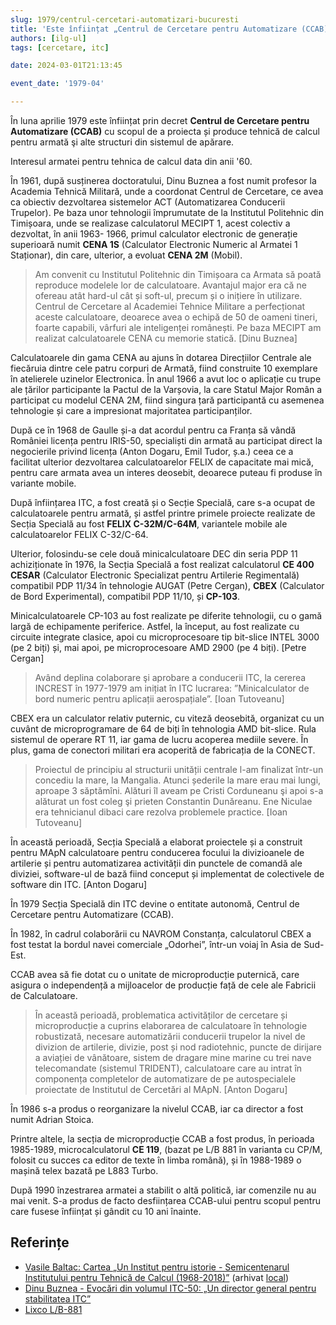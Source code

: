 ```yaml
---
slug: 1979/centrul-cercetari-automatizari-bucuresti
title: 'Este înființat „Centrul de Cercetare pentru Automatizare (CCAB)”'
authors: [ilg-ul]
tags: [cercetare, itc]

date: 2024-03-01T21:13:45

event_date: '1979-04'

---
```


În luna aprilie 1979 este înființat prin decret **Centrul de
Cercetare pentru Automatizare (CCAB)** cu scopul de a proiecta
și produce tehnică de calcul pentru armată şi alte structuri din
sistemul de apărare.

<!-- truncate -->

Interesul armatei pentru tehnica de calcul data din anii '60.

În 1961, după susținerea doctoratului, Dinu Buznea a fost numit profesor la
Academia Tehnică Militară, unde a coordonat Centrul de Cercetare,
ce avea ca obiectiv dezvoltarea sistemelor ACT (Automatizarea
Conducerii Trupelor). Pe baza unor tehnologii împrumutate de la Institutul
Politehnic din Timișoara, unde se realizase calculatorul MECIPT 1,
acest colectiv a dezvoltat, în anii 1963-
1966, primul calculator electronic de generație superioară numit **CENA 1S**
(Calculator Electronic Numeric al Armatei 1 Staționar), din care, ulterior, a
evoluat **CENA 2M** (Mobil).

> Am convenit cu Institutul Politehnic din
Timișoara ca Armata să poată reproduce modelele lor de calculatoare.
Avantajul major era că ne ofereau atât hard-ul cât și soft-ul, precum și o
inițiere în utilizare. Centrul de Cercetare al Academiei Tehnice Militare a
perfecționat aceste calculatoare, deoarece avea o echipă de 50 de oameni
tineri, foarte capabili, vârfuri ale inteligenței românești. Pe baza MECIPT am
realizat calculatoarele CENA cu memorie statică. [Dinu Buznea]

Calculatoarele din gama CENA au ajuns în dotarea
Direcțiilor Centrale ale fiecăruia dintre cele patru corpuri de Armată, fiind
construite 10 exemplare în atelierele uzinelor Electronica. În anul 1966 a avut
loc o aplicație cu trupe ale țărilor participante la Pactul de la Varșovia, la care
Statul Major Român a participat cu modelul CENA 2M, fiind singura țară
participantă cu asemenea tehnologie și care a impresionat majoritatea
participanților.

După ce în 1968 de Gaulle și-a dat acordul pentru ca Franța să vândă României
licența pentru IRIS-50, specialiști din armată au participat direct la
negocierile privind licența (Anton Dogaru, Emil Tudor, ș.a.) ceea ce a facilitat
ulterior dezvoltarea calculatoarelor FELIX de capacitate
mai mică, pentru care armata avea un interes deosebit, deoarece puteau
fi produse în variante mobile.

După înființarea ITC, a fost creată și o Secție Specială, care s-a ocupat
de calculatoarele pentru armată, și astfel printre primele proiecte realizate
de Secția Specială au fost **FELIX C-32M/C-64M**,
variantele mobile ale calculatoarelor FELIX C-32/C-64.

Ulterior, folosindu-se cele două minicalculatoare DEC din seria
PDP 11 achiziționate în 1976, la Secția Specială
a fost realizat calculatorul **CE 400 CESAR** (Calculator Electronic Specializat
pentru Artilerie Regimentală) compatibil PDP 11/34 în
tehnologie AUGAT (Petre Cergan), **CBEX** (Calculator de Bord Experimental),
compatibil PDP 11/10, și **CP-103**.

Minicalculatoarele CP-103 au fost realizate pe diferite tehnologii, cu o
gamă largă de echipamente periferice. Astfel, la început, au fost realizate cu
circuite integrate clasice, apoi cu microprocesoare tip bit-slice INTEL 3000
(pe 2 biți) și, mai apoi, pe microprocesoare AMD 2900 (pe 4 biți). [Petre Cergan]

> Având deplina colaborare şi aprobare a conducerii ITC, la cererea
INCREST în 1977-1979 am inițiat în ITC lucrarea: ”Minicalculator de bord
numeric pentru aplicații aerospațiale”. [Ioan Tutoveanu]

CBEX era un calculator relativ puternic, cu viteză deosebită, organizat cu un
cuvânt de microprogramare de 64 de biți în tehnologia AMD bit-slice.
Rula sistemul de operare RT 11, iar gama
de lucru acoperea mediile severe. În plus, gama de conectori militari era
acoperită de fabricația de la CONECT.

> Proiectul de principiu al structurii unității centrale l-am finalizat într-un
concediu la mare, la Mangalia. Atunci șederile la mare erau mai lungi,
aproape 3 săptămîni. Alături îl aveam pe Cristi Corduneanu şi apoi s-a
alăturat un fost coleg şi prieten Constantin Dunăreanu. Ene Niculae era
tehnicianul dibaci care rezolva problemele practice. [Ioan Tutoveanu]

În această perioadă, Secția Specială a elaborat proiectele și a construit
pentru MApN calculatoare pentru conducerea focului la divizioanele de
artilerie și pentru automatizarea activității din punctele de comandă ale
diviziei, software-ul de bază fiind conceput și implementat de colectivele de
software din ITC. [Anton Dogaru]

În 1979 Secția Specială din ITC devine o entitate autonomă, Centrul de
Cercetare pentru Automatizare (CCAB).

În 1982, în cadrul colaborării cu NAVROM Constanța,
calculatorul CBEX a fost testat la bordul navei comerciale
„Odorhei”, într-un voiaj în Asia de Sud-Est.

CCAB avea să fie dotat cu o unitate de microproducție puternică,
care asigura o independență a mijloacelor de producție față de cele ale
Fabricii de Calculatoare.

> În această perioadă, problematica activităților de
cercetare și microproducție a cuprins elaborarea de calculatoare în
tehnologie robustizată, necesare automatizării conducerii trupelor la nivel de
divizion de artilerie, divizie, post și nod radiotehnic, puncte de dirijare a
aviației de vânătoare, sistem de dragare mine marine cu trei nave
telecomandate (sistemul TRIDENT), calculatoare care au intrat în
componența completelor de automatizare de pe autospecialele proiectate de
Institutul de Cercetări al MApN. [Anton Dogaru]

În 1986 s-a produs o reorganizare la nivelul CCAB, iar ca director a fost
numit Adrian Stoica.

Printre altele, la secția de microproducție CCAB a fost produs, în perioada 1985-1989,
microcalculatorul **CE 119**, (bazat pe L/B 881 în varianta cu CP/M,
folosit cu succes ca editor de texte în limba română),
și în 1988-1989 o mașină telex
bazată pe L883 Turbo.

După 1990 înzestrarea armatei a stabilit o altă politică, iar
comenzile nu au mai venit. S-a produs de facto desființarea CCAB-ului
pentru scopul pentru care fusese înființat și gândit cu 10 ani înainte.

## Referințe

- [Vasile Baltac: Cartea „Un Institut pentru istorie - Semicentenarul Institutului pentru Tehnică de Calcul (1968-2018)”](/amintiri/2018/vbaltac-carte-itc-50-ani/) (arhivat [local](https://cronica-it.github.io/arhiva/#2018))
- [Dinu Buznea - Evocări din volumul ITC-50: „Un director general pentru stabilitatea ITC”](/amintiri/2018/dbuznea-itc50-un-director-general/)
- [Lixco L/B-881](/evenimente/1983/calculatorul-lixco-lb-881/)
